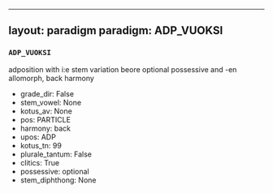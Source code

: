 
---
layout: paradigm
paradigm: ADP_VUOKSI
---
### ` ADP_VUOKSI `

adposition with i:e stem variation beore optional possessive and -en allomorph, back harmony
* grade_dir: False
* stem_vowel: None
* kotus_av: None
* pos: PARTICLE
* harmony: back
* upos: ADP
* kotus_tn: 99
* plurale_tantum: False
* clitics: True
* possessive: optional
* stem_diphthong: None
